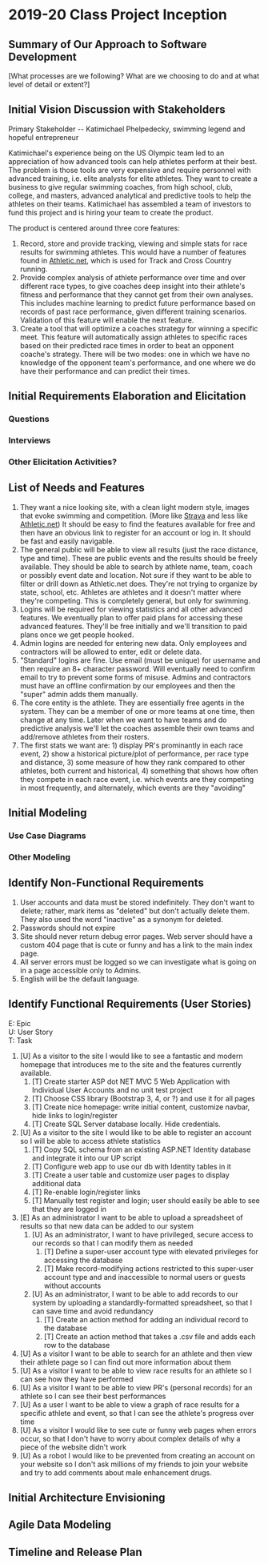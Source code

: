 2019-20 Class Project Inception
=====================================

## Summary of Our Approach to Software Development

[What processes are we following?  What are we choosing to do and at what level of detail or extent?]

## Initial Vision Discussion with Stakeholders

Primary Stakeholder -- Katimichael Phelpedecky, swimming legend and hopeful entrepreneur

Katimichael's experience being on the US Olympic team led to an appreciation of how advanced tools can help athletes perform at their best.  The problem is those tools are very expensive and require personnel with advanced training, i.e. elite analysts for elite athletes.  They want to create a business to give regular swimming coaches, from high school, club, college, and masters, advanced analytical and predictive tools to help the athletes on their teams.  Katimichael has assembled a team of investors to fund this project and is hiring your team to create the product.

The product is centered around three core features:

1. Record, store and provide tracking, viewing and simple stats for race results for swimming athletes.  This would have a number of features found in [Athletic.net](https://www.athletic.net/), which is used for Track and Cross Country running.
2. Provide complex analysis of athlete performance over time and over different race types, to give coaches deep insight into their athlete's fitness and performance that they cannot get from their own analyses.  This includes machine learning to predict future performance based on records of past race performance, given different training scenarios.  Validation of this feature will enable the next feature.
3. Create a tool that will optimize a coaches strategy for winning a specific meet.  This feature will automatically assign athletes to specific races based on their predicted race times in order to beat an opponent coache's strategy.  There will be two modes: one in which we have no knowledge of the opponent team's performance, and one where we do have their performance and can predict their times.

## Initial Requirements Elaboration and Elicitation

### Questions

### Interviews

### Other Elicitation Activities?

## List of Needs and Features

1. They want a nice looking site, with a clean light modern style, images that evoke swimming and competition.  (More like [Strava](https://www.strava.com/features) and less like [Athletic.net](https://www.athletic.net/TrackAndField/Division/Event.aspx?DivID=100004&Event=14))  It should be easy to find the features available for free and then have an obvious link to register for an account or log in.  It should be fast and easily navigable.  
2. The general public will be able to view all results (just the race distance, type and time).  These are public events and the results should be freely available.  They should be able to search by athlete name, team, coach or possibly event date and location.  Not sure if they want to be able to filter or drill down as Athletic.net does.  They're not trying to organize by state, school, etc. Athletes are athletes and it doesn't matter where they're competing.  This is completely general, but only for swimming.
3. Logins will be required for viewing statistics and all other advanced features.  We eventually plan to offer paid plans for accessing these advanced features.  They'll be free initially and we'll transition to paid plans once we get people hooked.
4. Admin logins are needed for entering new data.  Only employees and contractors will be allowed to enter, edit or delete data.
5. "Standard" logins are fine.  Use email (must be unique) for username and then require an 8+ character password.  Will eventually need to confirm email to try to prevent some forms of misuse.  Admins and contractors must have an offline confirmation by our employees and then the "super" admin adds them manually.
6. The core entity is the athlete.  They are essentially free agents in the system.  They can be a member of one or more teams at one time, then change at any time.  Later when we want to have teams and do predictive analysis we'll let the coaches assemble their own teams and add/remove athletes from their rosters.
7. The first stats we want are: 1) display PR's prominantly in each race event, 2) show a historical picture/plot of performance, per race type and distance, 3) some measure of how they rank compared to other athletes, both current and historical, 4) something that shows how often they compete in each race event, i.e. which events are they competing in most frequently, and alternately, which events are they "avoiding"

## Initial Modeling

### Use Case Diagrams

### Other Modeling

## Identify Non-Functional Requirements

1. User accounts and data must be stored indefinitely.  They don't want to delete; rather, mark items as "deleted" but don't actually delete them.  They also used the word "inactive" as a synonym for deleted.
2. Passwords should not expire
3. Site should never return debug error pages.  Web server should have a custom 404 page that is cute or funny and has a link to the main index page.
4. All server errors must be logged so we can investigate what is going on in a page accessible only to Admins.
5. English will be the default language.

## Identify Functional Requirements (User Stories)

E: Epic  
U: User Story  
T: Task  

1. [U] As a visitor to the site I would like to see a fantastic and modern homepage that introduces me to the site and the features currently available.
   1. [T] Create starter ASP dot NET MVC 5 Web Application with Individual User Accounts and no unit test project
   2. [T] Choose CSS library (Bootstrap 3, 4, or ?) and use it for all pages
   3. [T] Create nice homepage: write initial content, customize navbar, hide links to login/register
   4. [T] Create SQL Server database locally. Hide credentials.
2. [U] As a visitor to the site I would like to be able to register an account so I will be able to access athlete statistics
   1. [T] Copy SQL schema from an existing ASP.NET Identity database and integrate it into our UP script
   2. [T] Configure web app to use our db with Identity tables in it
   3. [T] Create a user table and customize user pages to display additional data
   4. [T] Re-enable login/register links
   5. [T] Manually test register and login; user should easily be able to see that they are logged in
3. [E] As an administrator I want to be able to upload a spreadsheet of results so that new data can be added to our system
   1. [U] As an administrator, I want to have privileged, secure access to our records so that I can modify them as needed
      1. [T] Define a super-user account type with elevated privileges for accessing the database
      2. [T] Make record-modifying actions restricted to this super-user account type and and inaccessible to normal users or guests without accounts
   2. [U] As an administrator, I want to be able to add records to our system by uploading a standardly-formatted spreadsheet, so that I can save time and avoid redundancy
      1. [T] Create an action method for adding an individual record to the database
      2. [T] Create an action method that takes a .csv file and adds each row to the database
4. [U] As a visitor I want to be able to search for an athlete and then view their athlete page so I can find out more information about them
5. [U] As a visitor I want to be able to view race results for an athlete so I can see how they have performed
6. [U] As a visitor I want to be able to view PR's (personal records) for an athlete so I can see their best performances
7. [U] As a user I want to be able to view a graph of race results for a specific athlete and event, so that I can see the athlete's progress over time
8. [U] As a visitor I would like to see cute or funny web pages when errors occur, so that I don't have to worry about complex details of why a piece of the website didn't work
9. [U] As a robot I would like to be prevented from creating an account on your website so I don't ask millions of my friends to join your website and try to add comments about male enhancement drugs.

## Initial Architecture Envisioning

## Agile Data Modeling

## Timeline and Release Plan